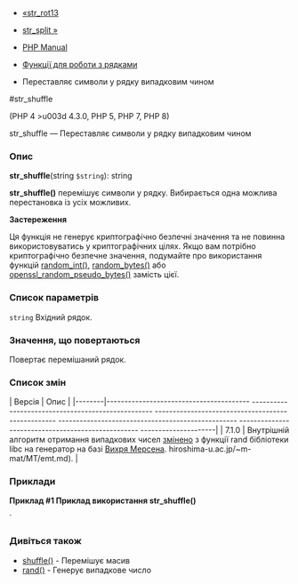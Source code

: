 - [«str_rot13](function.str-rot13.md)
- [str_split »](function.str-split.md)

- [PHP Manual](index.md)
- [Функції для роботи з рядками](ref.strings.md)
- Переставляє символи у рядку випадковим чином

#str_shuffle

(PHP 4 \>u003d 4.3.0, PHP 5, PHP 7, PHP 8)

str_shuffle — Переставляє символи у рядку випадковим чином

### Опис

**str_shuffle**(string `$string`): string

**str_shuffle()** перемішує символи у рядку. Вибирається одна
можлива перестановка із усіх можливих.

**Застереження**

Ця функція не генерує криптографічно безпечні значення та не
повинна використовуватись у криптографічних цілях. Якщо вам потрібно
криптографічно безпечне значення, подумайте про використання функцій
[random_int()](function.random-int.md),
[random_bytes()](function.random-bytes.md) або
[openssl_random_pseudo_bytes()](function.openssl-random-pseudo-bytes.md)
замість цієї.

### Список параметрів

`string`
Вхідний рядок.

### Значення, що повертаються

Повертає перемішаний рядок.

### Список змін

| Версія | Опис |
|--------|---------------------------------------- -------------------------------------------------- -------------------------------------------------- -------------------------------------------------- -------------------------------------------------- ---------------------|
| 7.1.0 | Внутрішній алгоритм отримання випадкових чисел [змінено](migration71.incompatible.md#migration71.incompatible.rand-srand-aliases) з функції rand бібліотеки libc на генератор на базі [Вихря Мерсена](http://www.math.sci). hiroshima-u.ac.jp/~m-mat/MT/emt.md). |

### Приклади

**Приклад #1 Приклад використання **str_shuffle()****

` <?php$str u003d 'abcdef';$shuffled u003d str_shuffle($str);// виведе щось на зразок цього: bfdaececho $shuffled;?>

### Дивіться також

- [shuffle()](function.shuffle.md) - Перемішує масив
- [rand()](function.rand.md) - Генерує випадкове число
